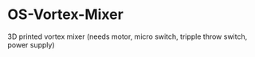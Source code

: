 OS-Vortex-Mixer
===============

3D printed vortex mixer (needs motor, micro switch, tripple throw switch, power supply)
